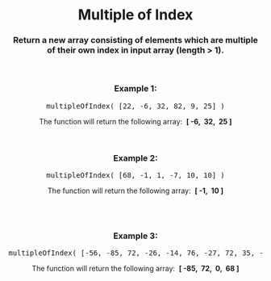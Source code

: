 <div align = "center">

# Multiple of Index

</div>

<div align = "center">

<h3>Return a new array consisting of elements which are multiple of their own index in input array (length > 1).</h3>

<br>

<h3>Example 1:</h3>

<pre>multipleOfIndex(&nbsp;[22, -6, 32, 82, 9, 25]&nbsp;)</pre>

<p>The function will return the following array: &nbsp;<strong>[&nbsp-6,&nbsp; 32,&nbsp; 25&nbsp;]</strong></p>

<br>

<h3>Example 2:</h3>

<pre>multipleOfIndex(&nbsp;[68, -1, 1, -7, 10, 10]&nbsp;)</pre>

<p>The function will return the following array: &nbsp;<strong>[&nbsp;-1,&nbsp; 10&nbsp;]</strong></p>

<br>

<br>

<h3>Example 3:</h3>

<pre>multipleOfIndex(&nbsp;[-56, -85, 72, -26, -14, 76, -27, 72, 35, -21, -67, 87, 0, 21, 59, 27, -92, 68]&nbsp;)</pre>

<p>The function will return the following array: &nbsp;<strong>[&nbsp;-85,&nbsp; 72,&nbsp; 0,&nbsp; 68&nbsp;]</strong></p>

</div>
